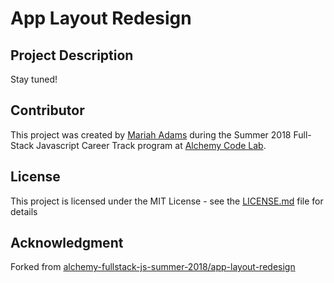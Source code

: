 # App Layout Redesign

## Project Description
Stay tuned!

## Contributor
This project was created by [Mariah Adams](https://github.com/MariahAdams) during the Summer 2018 Full-Stack Javascript Career Track program at [Alchemy Code Lab](https://www.alchemycodelab.com).

## License
This project is licensed under the MIT License - see the [LICENSE.md](LICENSE.md) file for details

## Acknowledgment 
Forked from [alchemy-fullstack-js-summer-2018/app-layout-redesign](https://github.com/alchemy-fullstack-js-summer-2018/app-layout-redesign)